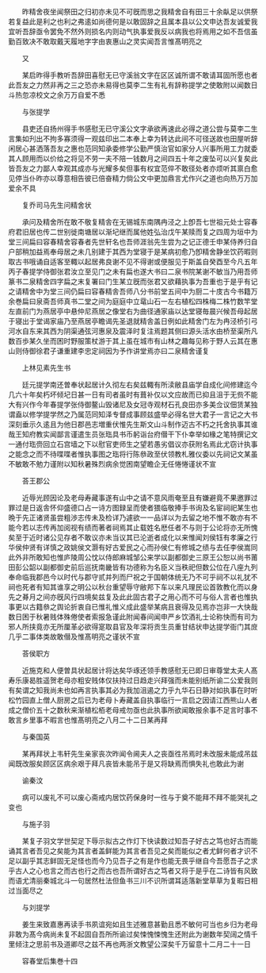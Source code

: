 <!-- { "loadSidebar": true } -->
　　昨精舍夜坐闻祭田之归初亦未见不可旣而思之我精舍自有田三十余畒足以供祭若复益此是利之也利之弗逺如尚德何是以敢固辞之且属本县以公文申达吾友诚爱我宜听吾辞亟令罢免不然外则损名内则动气执事爱我反以病我也将焉用之如不吾信虽勤百致决不敢取戴天履地字字由衷惠山之灵实闻吾言惟髙明亮之

　　又

　　某启昨得手教听吾辞田喜慰无已守溪翁文字在区区诚所谓不敢请耳固所愿也者此吾友之力然非再之三之恐亦未易得也莫李二生有礼有辞称提学之使敢附以闻数日斗热忽凉校文之余万万自爱不悉

　　与张提学

　　县吏还自扬州得手书感慰无已守溪公文字承欲再速此必得之道公尝与莫李二生言集如刋出不拘多寡须得一观兹印出二本奉上幸为转达此间不可径送故也田屋听辞闲居心甚洒落吾友之惠也范同知承委修学公勤严慎治官如家分人兴事所用工力就委其人顾用而以价给之将见不劳一夫不陪一钱数月之间四五十年之废坠可以兴复矣此皆吾友之力鄙人幸观其成亦与光耀多矣但事有权宜范倅不敢径处者亦烦听其禀白愈见停当仆昨亦以尊意相告彼已倍奋精力倘公文中更加鼎言尤作兴之道也向热万万加爱余不具

　　复乔司马先生问精舍状

　　承问及精舍所在敢不敬复精舎在无锡城东南隅冉泾之上卽吾七世祖元处士容春府君旧居也传二世别徙南塘居以渐圮继而属他姓弘治戊午某赎而复之四周为垣中为堂三间扁曰容春精舍容春者先世轩名也吾师涯翁先生尝为之记正德壬申某侍养归自户部稍加益焉奉母居之未几别建于其西为堂寝于是某病初愈乃卽精舍静坐饮药暇则取古书哦诵自适客至輙以起居弗良谢不见不得谢或便服见于斯盖自癸酉至今凡五年丙子春提学侍御张君汝立至见门之未有扁也遂大书曰二泉书院某谢不敏当乃用吾师篆书二泉精舍四字扁之末复署曰门生某立旣而张君又欲藉执事为吾重也于是乎有记之请精舍中为堂三间仍扁曰容春精舎吾师八分书前堂五间中为厨二十庋古今书籍万余巻扁曰泉斋吾师真书二堂之间为庭庭中立鼋山石一左右植松四株梅二株竹数竿堂左直前门为燕居亭中悬仲尼燕居之像堂右为曲径通家庙以达堂寝毎晨兴候吾母起居于寝出于堂谒家庙乃至燕居亭瞻谒先圣退就精舎盖日例如此精舍门左为冉泾桥引弓河水自东来其西为阴渠通弦河惠泉及震泽时复注焉题其侧曰源头活水由桥至渠所凡数百歩某久坐而困时野服策杖游于其上虽在城市有山林之趣每见称于野人云其在惠山则侍御徐君子谦重建李忠定祠因为予作讲堂焉亦曰二泉精舍谨复

　　上林见素先生书

　　廷元提学南还曽奉状起居计久彻左右矣兹輙有所渎敝县庙学自成化间修建迄今几六十年矣朽坏倾圮日甚一日有司者虽时有葺补仅以文应故而已抑且沮于无赀不能大有兴作今年春提学张侍御鳌山毁诸尼及女冠寺观材石孔良田亦多美佥议佃赁某独谓盍以修学提学然之乃属范同知泽专督成事顾兹盛举必得名世大君子一言记之大书深刻垂示久逺且为他日郡邑志増重伏惟先生斯文山斗制作迈古不朽之托舍执事其谁哉王知府教实闻鄙言谨遣生员张珤具书币躬诣台府僣干下仆幸举如椽之笔特撰记文一通付珤赍回立石宫墙之下以慰官吏师生之望若愚劣倡议亦获附名焉此尤窃计执事之能念之而不待喋喋者惟执事图之珤将行陈叅政至伏领教札雅仪委以先祠记文某虽不敏敢不勉力谨附以知秋暑殊烈病余觉困南望瞻企无任惓惓谨状不宣

　　荅王郡公

　　近辱光顾因论及老母寿藏事遂有山中之请不意风雨奄至且有嫌避竟不果邀罪过罪过是日返舎怀仰盛德口占一诗方图録呈而使者猥临敬捧手书询及名宦祠祀某生也晩于先正诸贤虽尝粗渉志传未及检详乃遽欲一一品详以为去留之地不惟不敢亦有不能今若以志传再加阅视有绩而著者祠焉其止载姓名厯任者不与则于公论将亦无所愧矣至于近时诸公见存者不敢议亦未当议其已沦逝者成化以来惟闻刘侯钰有孝廉之行华侯仲贤有详慎之政姚侯文灏有好古爱民之心而孙侯仁有修城之绩与去任李侯嵩同此外非所敢知也惟庐陵周公忱以侍郎麻城邹公来学以副都御史三原王公恕以尚书莆田彭公韶以副都御史前后巡抚南畿皆有功德称为名臣义当秩祀但数公位在八座九列奉命临我郡邑今以时代与郡守贰并列而尸祝之于国朝体统无乃不可乎祠不以礼犹不祠也死者有知其谁享之明公以秋台重望辱守敝邦下车以来凡理民讼首敦教化而以身先之朞月之间亦旣风行四境矣兹复及此此固古君子之用心而不可与俗人言者也惟执事更以古籍叅之舆论折衷自已惟礼惟义成此盛举某病且衰得及见焉亦岂非一大快哉数日困于秋暑贱体殊倦使者索报急谨此附闻春间闻申严乡饮酒礼士论称快而有司为邪人所挟竟亦无所厘革必欲得寔取县官及年深将贡生员重甘结状申达提学衙门其庻几乎二事体类故敢僣及惟髙明亮之谨状不宣

　　荅侯职方

　　近施克和人便曽具状起居计将达矣华琢还领手教感慰无已即日审尊堂太夫人髙寿乐康曷胜遥贺老母亦粗安贱体仅扶持过日趋走兴拜强而未能别纸所谕二公爱我则有矣谓之知我尚未也如再言执事其必为我加沮遏之力乎九华石日静对如执事在时听松竹园直上僧人厨房之后已为老母卜寿藏盖自执事临行一言启之因请江西熊山人者成之僧价五十之数秋来渐植松栢老母戒勿亟也此执事所欲闻敢报余事不足言时事不敢言乡里事不暇言也惟髙明亮之八月二十二日某再拜

　　与秦国英

　　某再拜状上韦轩先生亲家丧次昨闻令阃夫人之丧亟徃吊焉时未改服未能成吊兹闻既改服矣顾区区病余艰于拜凡丧皆未能吊于是又将缺焉而惧失礼也敢此为谢

　　谕秦汶

　　病可以废礼不可以废心斋戒内居饮药保身时一徃与于奠不能拜不拜不能哭礼之变也

　　与施子羽

　　某复子羽文学世契足下辱示拟古之作灯下快读数过知吾子好古之笃也好古而能诵其言者吾见之矣能为其言者盖鲜能为其言者吾见之矣而能似之者尤鲜何者才识不足以副乎其志鲜固无足怪也而今乃见吾子之有是作也能无畏乎继自今吾愿吾子之求乎古人之心也言之而古也行之而古也吾所谓好古之笃者又将于是乎在二诗皆有风致而语尤清丽秦城北斗一句居然杜法但鱼书三川不识所谓耳适落新堂草草为复暇日相过当面尽之

　　与刘提学

　　姜生来致嘉惠再读手书夙谊宛如且生述雅意甚勤且悉不敏何可当也乡归为老母非敢为髙今病尚未复不起固自吾所所谕过矣悚愧悚愧生还附此为谢数年契阔之情千里倾注之思前书及道卿尽之兹不再也两浙文教望公深矣千万留意十二月二十一日

　　容春堂后集巻十四
